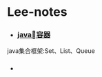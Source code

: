 
# Lee-notes

* ### [java容器](https://github.com/Aroue/Lee-notes/blob/master/Notes/Collection.md) ###

java集合框架:Set、List、Queue

* ###  ###